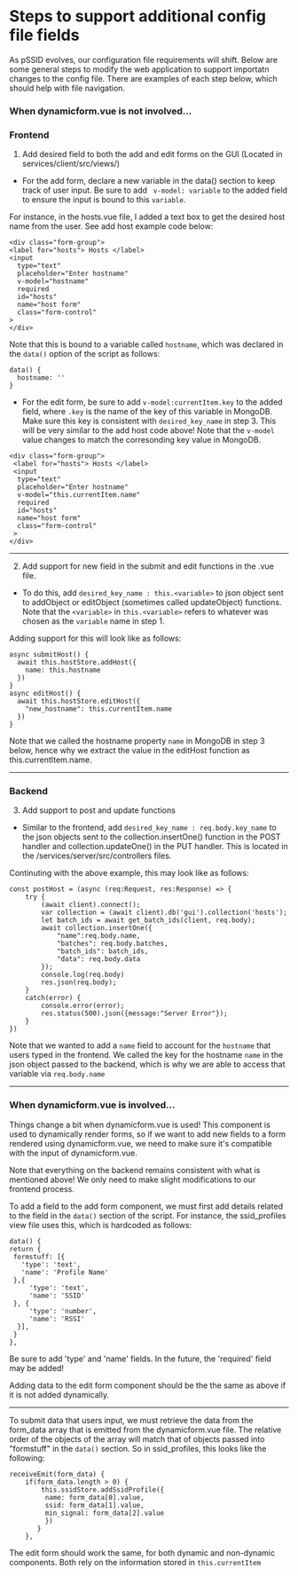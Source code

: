 # Steps to support additional config file fields

As pSSID evolves, our configuration file requirements will shift. Below are some general steps to modify the web application to support importatn changes to the config file. There are examples of each step below, which should help with file navigation. 

### When dynamicform.vue is not involved... 
### Frontend

1. Add desired field to both the add and edit forms on the GUI (Located in services/client/src/views/)
  * For the add form, declare a new variable in the data() section to keep track of user input. Be sure to add ``` v-model: variable``` to the added field to ensure the input is bound to this ``` variable ```.

  For instance, in the hosts.vue file, I added a text box to get the desired host name from the user. See add host example code below:
  ```
  <div class="form-group">
  <label for="hosts"> Hosts </label>
  <input
    type="text"
    placeholder="Enter hostname"
    v-model="hostname" 
    required
    id="hosts"
    name="host form"
    class="form-control"
  >  
  </div>
 ```
Note that this is bound to a variable called ```hostname```, which was declared in the ```data()``` option of the script as follows:

```
data() {
  hostname: ''
}
```

* For the edit form, be sure to add ```v-model:currentItem.key``` to the added field, where ```.key``` is the name of the key of this variable in MongoDB. Make sure this key is consistent with ```desired_key_name``` in step 3.
This will be very similar to the add host code above! Note that the ```v-model``` value changes to match the corresonding key value in MongoDB.

```
<div class="form-group">
 <label for="hosts"> Hosts </label>
 <input
  type="text"
  placeholder="Enter hostname"
  v-model="this.currentItem.name" 
  required
  id="hosts"
  name="host form"
  class="form-control"
 >  
</div>
```

--- 

2. Add support for new field in the submit and edit functions in the .vue file.
   
 * To do this, add ```desired_key_name : this.<variable>``` to json object sent to addObject or editObject (sometimes called updateObject) functions. Note that the ```<variable>``` in ```this.<variable>``` refers to whatever was chosen as the ```variable``` name in step 1.

  Adding support for this will look like as follows:
```
async submitHost() {
  await this.hostStore.addHost({
    name: this.hostname
  })
}
async editHost() {
  await this.hostStore.editHost({
    "new_hostname": this.currentItem.name
  })
}
```
Note that we called the hostname property ```name``` in MongoDB in step 3 below, hence why we extract the value in the editHost function as this.currentItem.name.

--- 
### Backend
3. Add support to post and update functions
* Similar to the frontend, add ```desired_key_name : req.body.key_name``` to the json objects sent to the collection.insertOne() function in the POST handler and collection.updateOne() in the PUT handler. This is located in the /services/server/src/controllers files.

Continuting with the above example, this may look like as follows:
```
const postHost = (async (req:Request, res:Response) => {
    try { 
        (await client).connect();
        var collection = (await client).db('gui').collection('hosts');
        let batch_ids = await get_batch_ids(client, req.body);
        await collection.insertOne({
            "name":req.body.name,
            "batches": req.body.batches,
            "batch_ids": batch_ids,
            "data": req.body.data
        });   
        console.log(req.body)
        res.json(req.body);
    }
    catch(error) {
        console.error(error);
        res.status(500).json({message:"Server Error"});
    }
})
```
Note that we wanted to add a ```name``` field to account for the ```hostname``` that users typed in the frontend. We called the key for the hostname ```name``` in the json object passed to the backend, which is why we are able to access that variable via ```req.body.name```

---
### When dynamicform.vue is involved...
Things change a bit when dynamicform.vue is used! This component is used to dynamically render forms, so if we want to add new fields to a form rendered using dynamicform.vue, we need to make sure it's compatible with the input of dynamicform.vue. 

Note that everything on the backend remains consistent with what is mentioned above! We only need to make slight modifications to our frontend process. 

To add a field to the add form component, we must first add details related to the field in the ```data()``` section of the script. For instance, the ssid_profiles view file uses this, which is hardcoded as follows:
```
data() {
return {
 formstuff: [{
   'type': 'text',
   'name': 'Profile Name'
 },{ 
     'type': 'text',
     'name': 'SSID'
 }, {
     'type': 'number',
     'name': 'RSSI'
  }],
 }
},
```

Be sure to add 'type' and 'name' fields. In the future, the 'required' field may be added!

Adding data to the edit form component should be the the same as above if it is not added dynamically. 

--- 

To submit data that users input, we must retrieve the data from the form_data array that is emitted from the dynamicform.vue file. The relative order of the objects of the array will match that of objects passed into "formstuff" in the ```data()``` section. So in ssid_profiles, this looks like the following:

```
receiveEmit(form_data) {
    if(form_data.length > 0) {
        this.ssidStore.addSsidProfile({
         name: form_data[0].value,
         ssid: form_data[1].value,
         min_signal: form_data[2].value
         })
       }
    },
```

The edit form should work the same, for both dynamic and non-dynamic components. Both rely on the information stored in ```this.currentItem```






 
